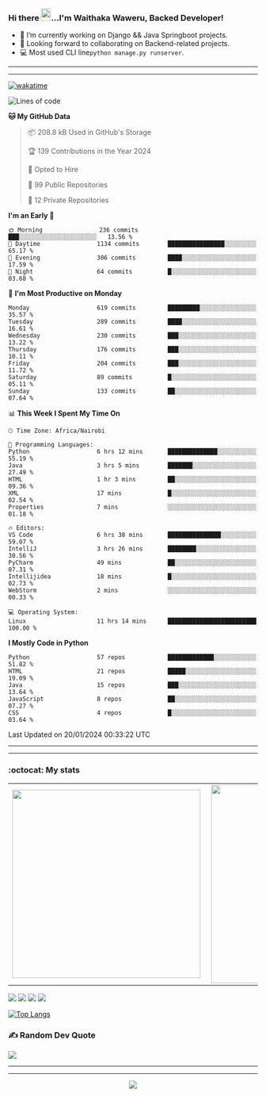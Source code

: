 ### Hi there <img src="https://user-images.githubusercontent.com/61727167/114547962-cecc6b80-9c67-11eb-9697-b1c5a8c8ff46.gif" height="25px" width="20px">...I'm Waithaka Waweru, Backed Developer!

- 🔭 I’m currently working on Django && Java Springboot projects.
- 👯 Looking forward to collaborating on Backend-related projects.
- :computer: Most used CLI line`python manage.py runserver`.
<!-- - ⚡ Fun fact: I play video games and I love watching Football *(Premier League)* && Formula 1 *(Redbull Racing)*.
 -->

<!--
- 🤔 I’m looking for help with Android Dev...
- 🌱 I’m currently learning [ReactJS](https://reactjs.org/).
-->

---
---
[![wakatime](https://wakatime.com/badge/user/bebc43a1-1078-45b8-b266-cd9a9119fb66.svg)](https://wakatime.com/@bebc43a1-1078-45b8-b266-cd9a9119fb66)
<!--START_SECTION:waka-->
![Lines of code](https://img.shields.io/badge/From%20Hello%20World%20I%27ve%20Written-1.7%20million%20lines%20of%20code-blue)

**🐱 My GitHub Data** 

> 📦 208.8 kB Used in GitHub's Storage 
 > 
> 🏆 139 Contributions in the Year 2024
 > 
> 💼 Opted to Hire
 > 
> 📜 99 Public Repositories 
 > 
> 🔑 12 Private Repositories 
 > 
**I'm an Early 🐤** 

```text
🌞 Morning                236 commits         ███░░░░░░░░░░░░░░░░░░░░░░   13.56 % 
🌆 Daytime                1134 commits        ████████████████░░░░░░░░░   65.17 % 
🌃 Evening                306 commits         ████░░░░░░░░░░░░░░░░░░░░░   17.59 % 
🌙 Night                  64 commits          █░░░░░░░░░░░░░░░░░░░░░░░░   03.68 % 
```
📅 **I'm Most Productive on Monday** 

```text
Monday                   619 commits         █████████░░░░░░░░░░░░░░░░   35.57 % 
Tuesday                  289 commits         ████░░░░░░░░░░░░░░░░░░░░░   16.61 % 
Wednesday                230 commits         ███░░░░░░░░░░░░░░░░░░░░░░   13.22 % 
Thursday                 176 commits         ███░░░░░░░░░░░░░░░░░░░░░░   10.11 % 
Friday                   204 commits         ███░░░░░░░░░░░░░░░░░░░░░░   11.72 % 
Saturday                 89 commits          █░░░░░░░░░░░░░░░░░░░░░░░░   05.11 % 
Sunday                   133 commits         ██░░░░░░░░░░░░░░░░░░░░░░░   07.64 % 
```


📊 **This Week I Spent My Time On** 

```text
🕑︎ Time Zone: Africa/Nairobi

💬 Programming Languages: 
Python                   6 hrs 12 mins       ██████████████░░░░░░░░░░░   55.19 % 
Java                     3 hrs 5 mins        ███████░░░░░░░░░░░░░░░░░░   27.49 % 
HTML                     1 hr 3 mins         ██░░░░░░░░░░░░░░░░░░░░░░░   09.36 % 
XML                      17 mins             █░░░░░░░░░░░░░░░░░░░░░░░░   02.54 % 
Properties               7 mins              ░░░░░░░░░░░░░░░░░░░░░░░░░   01.18 % 

🔥 Editors: 
VS Code                  6 hrs 38 mins       ███████████████░░░░░░░░░░   59.07 % 
IntelliJ                 3 hrs 26 mins       ████████░░░░░░░░░░░░░░░░░   30.56 % 
PyCharm                  49 mins             ██░░░░░░░░░░░░░░░░░░░░░░░   07.31 % 
Intellijidea             18 mins             █░░░░░░░░░░░░░░░░░░░░░░░░   02.73 % 
WebStorm                 2 mins              ░░░░░░░░░░░░░░░░░░░░░░░░░   00.33 % 

💻 Operating System: 
Linux                    11 hrs 14 mins      █████████████████████████   100.00 % 
```

**I Mostly Code in Python** 

```text
Python                   57 repos            █████████████░░░░░░░░░░░░   51.82 % 
HTML                     21 repos            █████░░░░░░░░░░░░░░░░░░░░   19.09 % 
Java                     15 repos            ███░░░░░░░░░░░░░░░░░░░░░░   13.64 % 
JavaScript               8 repos             ██░░░░░░░░░░░░░░░░░░░░░░░   07.27 % 
CSS                      4 repos             █░░░░░░░░░░░░░░░░░░░░░░░░   03.64 % 
```




 Last Updated on 20/01/2024 00:33:22 UTC
<!--END_SECTION:waka-->


<!--
### Connect With Me:


<a href="https://twitter.com/itsweshy" target="_blank">
<img src=https://img.shields.io/badge/twitter-%2300acee.svg?&style=for-the-badge&logo=twitter&logoColor=white alt=twitter style="margin-bottom: 5px;" />
</a>
<a href="https://dev.to/itsweshy" target="_blank">
<img src=https://img.shields.io/badge/dev.to-%2308090A.svg?&style=for-the-badge&logo=dev.to&logoColor=white alt=devto style="margin-bottom: 5px;" />
</a>
<a href="https://linkedin.com/in/waithaka-waweru" target="_blank">
<img src=https://img.shields.io/badge/linkedin-%231E77B5.svg?&style=for-the-badge&logo=linkedin&logoColor=white alt=linkedin style="margin-bottom: 5px;" />
</a> 
-->

---
---

<!-- ## My Github Stats -->
<!-- <img src="https://github-readme-stats.vercel.app/api?username=weshy007&&show_icons=true&count_private=true&theme=radical"/><img src="https://github-readme-streak-stats.herokuapp.com/?user=weshy007&theme=radical"/>

<div align="center">
<img src="https://komarev.com/ghpvc/?username=weshy007&&style=flat-square" align="center" />
</div>  -->

### :octocat: My stats
  <table>
  <tr>
      <td><img width="380px" align="left" src="https://github-readme-stats.vercel.app/api?username=weshy007&show_icons=true&count_private=true&include_all_commits=true&theme=tokyonight"/></td>
    <td><img width="400px" align="right" src="https://github-readme-streak-stats.herokuapp.com/?user=weshy007&show_icons=true&locale=en&layout=compact&theme=tokyonight"/></td>
  
  </tr>   
</table>

![](https://raw.githubusercontent.com/weshy007/github-stats/master/generated/overview.svg#gh-dark-mode-only)
![](https://raw.githubusercontent.com/weshy007/github-stats/master/generated/overview.svg#gh-light-mode-only)
![](https://raw.githubusercontent.com/weshy007/github-stats/master/generated/languages.svg#gh-dark-mode-only)
![](https://raw.githubusercontent.com/weshy007/github-stats/master/generated/languages.svg#gh-light-mode-only)

  
[![Top Langs](https://github-readme-stats.vercel.app/api/top-langs/?username=weshy007&layout=compact&theme=tokyonight&langs_count=10)](https://github.com/weshy007/github-readme-stats)


### ✍️ Random Dev Quote
![](https://quotes-github-readme.vercel.app/api?type=horizontal&theme=tokyonight&layout=compact)

---
---

<!-- <a href="https://github.com/weshy007/github-readme-activity-graph"><img alt="Activity graph" width = "900" height = "300" src="https://activity-graph.herokuapp.com/graph?username=weshy007&bg_color=1F222E&theme=material-palenight&line=D9E650&point=FFFFFF&hide_border=true" align = "left" />
</a> -->

<div align="center">
<img src="https://komarev.com/ghpvc/?username=weshy007&&style=flat-square" align="center" />
</div> 
